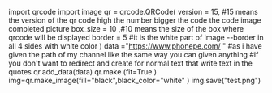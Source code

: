 import qrcode
import image
qr = qrcode.QRCode(
version = 15, #15 means the version of the qr code high the  number bigger the code the code image completed picture
box_size = 10 ,#10 means the size  of the box where qrcode will be displayed
border = 5 #it is the white part of image --border in all 4 sides with white color 
)
data ="https://www.phonepe.com/ "
#as i have given the path of my channel like the same way you can given anything 
#if you don't want to redirect and create for normal text that write text in the quotes
qr.add_data(data) 
qr.make (fit=True )
img=qr.make_image(fill="black",black_color="white" )
img.save("test.png")


